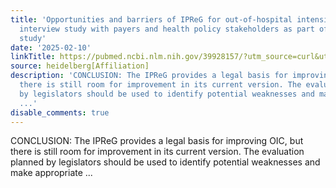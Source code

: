 ```yaml
---
title: 'Opportunities and barriers of IPReG for out-of-hospital intensive care : Explorative
  interview study with payers and health policy stakeholders as part of the PRiVENT
  study'
date: '2025-02-10'
linkTitle: https://pubmed.ncbi.nlm.nih.gov/39928157/?utm_source=curl&utm_medium=rss&utm_campaign=pubmed-2&utm_content=1FakS-2QOkCT8HsMOQP1bCRQ4YzyumYOmxmF0moLsQ3dFB1E9V&fc=20220326224207&ff=20250210170923&v=2.18.0.post9+e462414
source: heidelberg[Affiliation]
description: 'CONCLUSION: The IPReG provides a legal basis for improving OIC, but
  there is still room for improvement in its current version. The evaluation planned
  by legislators should be used to identify potential weaknesses and make appropriate
  ...'
disable_comments: true
---
```

CONCLUSION: The IPReG provides a legal basis for improving OIC, but there is still room for improvement in its current version. The evaluation planned by legislators should be used to identify potential weaknesses and make appropriate ...
